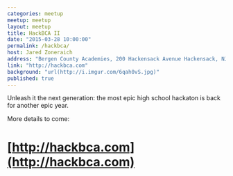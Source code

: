 ```yaml
---
categories: meetup
meetup: meetup
layout: meetup
title: HackBCA II
date: "2015-03-28 10:00:00"
permalink: /hackbca/
host: Jared Zoneraich
address: "Bergen County Academies, 200 Hackensack Avenue Hackensack, NJ"
link: "http://hackbca.com"
background: "url(http://i.imgur.com/6qah0vS.jpg)"
published: true
---
```



Unleash it the next generation: the most epic high school hackaton is back for another epic year.

More details to come:

# [http://hackbca.com](http://hackbca.com)

